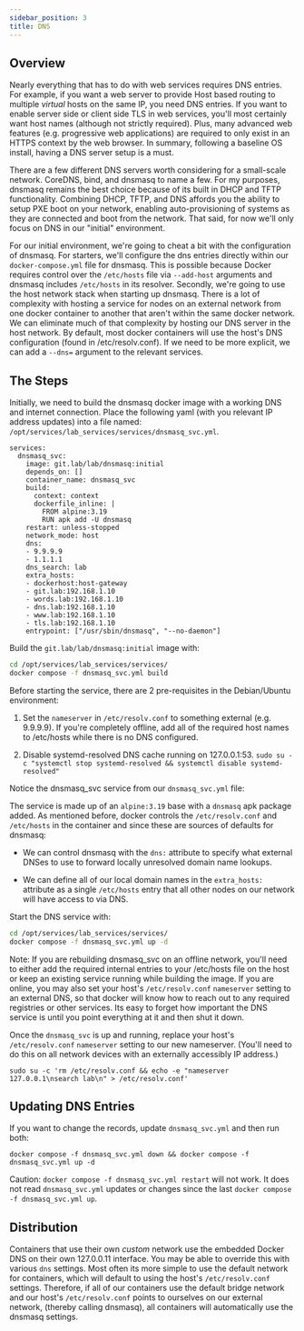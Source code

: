 ```yaml
---
sidebar_position: 3
title: DNS
---
```


## Overview

Nearly everything that has to do with web services requires DNS entries. For example, if you want a web server to provide Host based routing to multiple _virtual_ hosts on the same IP, you need DNS entries. If you want to enable server side or client side TLS in web services, you'll most certainly want host names (although not strictly required). Plus, many advanced web features (e.g. progressive web applications) are required to only exist in an HTTPS context by the web browser. In summary, following a baseline OS install, having a DNS server setup is a must.

There are a few different DNS servers worth considering for a small-scale network. CoreDNS, bind, and dnsmasq to name a few. For my purposes, dnsmasq remains the best choice because of its built in DHCP and TFTP functionality. Combining DHCP, TFTP, and DNS affords you the ability to setup PXE boot on your network, enabling auto-provisioning of systems as they are connected and boot from the network. That said, for now we'll only focus on DNS in our "initial" environment.

For our initial environment, we're going to cheat a bit with the configuration of dnsmasq. For starters, we'll configure the dns entries directly within our `docker-compose.yml` file for dnsmasq. This is possible because Docker requires control over the `/etc/hosts` file via `--add-host` arguments and dnsmasq includes `/etc/hosts` in its resolver. Secondly, we're going to use the host network stack when starting up dnsmasq. There is a lot of complexity with hosting a service for nodes on an external network from one docker container to another that aren't within the same docker network. We can eliminate much of that complexity by hosting our DNS server in the host network. By default, most docker containers will use the host's DNS configuration (found in /etc/resolv.conf). If we need to be more explicit, we can add a `--dns=` argument to the relevant services.

## The Steps

Initially, we need to build the dnsmasq docker image with a working DNS and internet connection. Place the following yaml (with you relevant IP address updates) into a file named: `/opt/services/lab_services/services/dnsmasq_svc.yml`.

```
services:
  dnsmasq_svc:
    image: git.lab/lab/dnsmasq:initial
    depends_on: []
    container_name: dnsmasq_svc
    build:
      context: context
      dockerfile_inline: |
        FROM alpine:3.19
        RUN apk add -U dnsmasq
    restart: unless-stopped
    network_mode: host
    dns:
    - 9.9.9.9
    - 1.1.1.1
    dns_search: lab
    extra_hosts:
    - dockerhost:host-gateway
    - git.lab:192.168.1.10
    - words.lab:192.168.1.10
    - dns.lab:192.168.1.10
    - www.lab:192.168.1.10
    - tls.lab:192.168.1.10
    entrypoint: ["/usr/sbin/dnsmasq", "--no-daemon"]
```

Build the `git.lab/lab/dnsmasq:initial` image with:

```sh
cd /opt/services/lab_services/services/
docker compose -f dnsmasq_svc.yml build
```

Before starting the service, there are 2 pre-requisites in the Debian/Ubuntu environment:

1. Set the `nameserver` in `/etc/resolv.conf` to something external (e.g. 9.9.9.9). If you're completely offline, add all of the required host names to /etc/hosts while there is no DNS configured.

2. Disable systemd-resolved DNS cache running on 127.0.0.1:53.
  `sudo su -c "systemctl stop systemd-resolved && systemctl disable systemd-resolved"`

Notice the dnsmasq_svc service from our `dnsmasq_svc.yml` file:

The service is made up of an `alpine:3.19` base with a `dnsmasq` apk package added. As mentioned before, docker controls the `/etc/resolv.conf` and `/etc/hosts` in the container and since these are sources of defaults for dnsmasq:

- We can control dnsmasq with the `dns:` attribute to specify what external DNSes to use to forward locally unresolved domain name lookups.

- We can define all of our local domain names in the `extra_hosts:` attribute as a single `/etc/hosts` entry that all other nodes on our network will have access to via DNS.

Start the DNS service with:

```sh
cd /opt/services/lab_services/services/
docker compose -f dnsmasq_svc.yml up -d
```

Note: If you are rebuilding dnsmasq_svc on an offline network, you'll need to either add the required internal entries to your /etc/hosts file on the host or keep an existing service running while building the image. If you are online, you may also set your host's `/etc/resolv.conf` `nameserver` setting to an external DNS, so that docker will know how to reach out to any required registries or other services. Its easy to forget how important the DNS service is until you point everything at it and then shut it down.

Once the `dnsmasq_svc` is up and running, replace your host's `/etc/resolv.conf` `nameserver` setting to our new nameserver. (You'll need to do this on all network devices with an externally accessibly IP address.)

```
sudo su -c 'rm /etc/resolv.conf && echo -e "nameserver 127.0.0.1\nsearch lab\n" > /etc/resolv.conf'
```

## Updating DNS Entries

If you want to change the records, update `dnsmasq_svc.yml` and then run both:

```
docker compose -f dnsmasq_svc.yml down && docker compose -f dnsmasq_svc.yml up -d
```

Caution: `docker compose -f dnsmasq_svc.yml restart` will not work. It does not read `dnsmasq_svc.yml` updates or changes since the last `docker compose -f dnsmasq_svc.yml up`.

## Distribution

Containers that use their own _custom_ network use the embedded Docker DNS on their own 127.0.0.11 interface. You may be able to override this with various `dns` settings. Most often its more simple to use the default network for containers, which will default to using the host's `/etc/resolv.conf` settings. Therefore, if all of our containers use the default bridge network and our host's `/etc/resolv.conf` points to ourselves on our external network, (thereby calling dnsmasq), all containers will automatically use the dnsmasq settings.